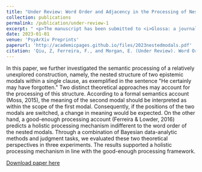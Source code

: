```yaml
---
title: "Under Review: Word Order and Adjacency in the Processing of Nested Epistemic Expressions"
collection: publications
permalink: /publication/under-review-1
excerpt: " <p>The manuscript has been submitted to <i>Glossa: a journal of general linguistics</i>, and is currently under review.<br></p> Two theoretical approaches provide different account for the cognitive mechanisms that underlie the semantic processing of nested epistemic expressions. We examined these two accounts in three experiments that elicited participants' interpretation of nested epistemic expressions, focusing on whether or not the order and the adjacency of the component modals affected how the nested expressions are interpreted. "
date: 2023-01-01
venue: 'PsyArXiv Preprints'
paperurl: 'http://academicpages.github.io/files/2023nestedmodals.pdf'
citation: 'Qiu, Z, Ferreira, F., and Morgan, E. (Under Review). Word Order and Adjacency in the Processing of Nested Epistemic Expressions <i> Glossa: a journal of general linguistics </i>.'
---
```

In this paper, we further investigated the semantic processing of a relatively unexplored construction, namely, the nested structure of two epistemic modals within a single clause, as exemplified in the sentence "He certainly may have forgotten." Two distinct theoretical approaches may account for the processing of this structure. According to a formal semantics account (Moss, 2015), the meaning of the second modal should be interpreted as within the scope of the first modal. Consequently, if the positions of the two modals are switched, a change in meaning would be expected. On the other hand, a good-enough processing account (Ferreira & Lowder, 2016) predicts a holistic processing mechanism indifferent to the word order of the nested modals. Through a combination of Bayesian data-analytic methods and judgment tasks, we evaluated these two theoretical perspectives in three experiments. The results supported a holistic processing mechanism in line with the good-enough processing framework. 

[Download paper here](http://academicpages.github.io/files/2023nestedmodals.pdf)
